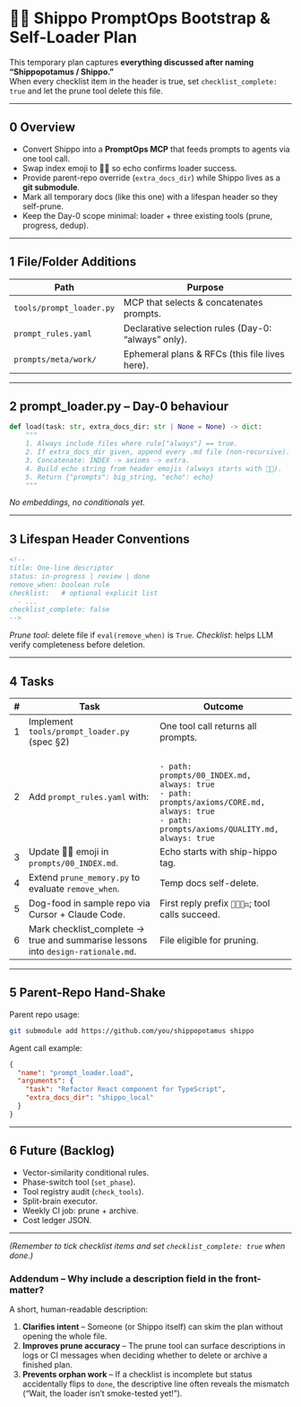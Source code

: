 <!--
title: Shippo Loader MCP
description: One-call tool that bundles prompts, echoes 🚢🦛, and accepts parent-repo docs.
status: in-progress                     # in-progress | review | done
checklist:
  - prompt_loader.py exists and passes smoke tests
  - 00_INDEX header emoji updated to 🚢🦛
  - prompt_rules.yaml created with 'always' rules
  - prune tool extended for remove_when logic
  - sample repo dog-food run shows first reply prefix 🚢🦛🧭⚖️
  - lessons summarised into design-rationale.md
checklist_complete: false
remove_when: checklist_complete==true
-->

# 🚢🦛 Shippo PromptOps Bootstrap & Self-Loader Plan

This temporary plan captures **everything discussed after naming “Shippopotamus / Shippo.”**  
When every checklist item in the header is true, set `checklist_complete: true` and let the prune tool delete this file.

---

## 0 Overview

* Convert Shippo into a **PromptOps MCP** that feeds prompts to agents via one tool call.  
* Swap index emoji to 🚢🦛 so echo confirms loader success.  
* Provide parent-repo override (`extra_docs_dir`) while Shippo lives as a **git submodule**.  
* Mark all temporary docs (like this one) with a lifespan header so they self-prune.  
* Keep the Day-0 scope minimal: loader + three existing tools (prune, progress, dedup).

---

## 1 File/Folder Additions

| Path | Purpose |
|------|---------|
| `tools/prompt_loader.py` | MCP that selects & concatenates prompts. |
| `prompt_rules.yaml` | Declarative selection rules (Day-0: “always” only). |
| `prompts/meta/work/` | Ephemeral plans & RFCs (this file lives here). |

---

## 2 prompt_loader.py – Day-0 behaviour

```python
def load(task: str, extra_docs_dir: str | None = None) -> dict:
    """
    1. Always include files where rule["always"] == true.
    2. If extra_docs_dir given, append every .md file (non-recursive).
    3. Concatenate: INDEX -> axioms -> extra.
    4. Build echo string from header emojis (always starts with 🚢🦛).
    5. Return {"prompts": big_string, "echo": echo}
    """
````

*No embeddings, no conditionals yet.*

---

## 3 Lifespan Header Conventions

```md
<!--
title: One-line descriptor
status: in-progress | review | done
remove_when: boolean rule
checklist:   # optional explicit list
  - ...
checklist_complete: false
-->
```

*Prune tool*: delete file if `eval(remove_when)` is `True`.
*Checklist*: helps LLM verify completeness before deletion.

---

## 4 Tasks

| # | Task                                                                              | Outcome                                                                                                                                                |
| - | --------------------------------------------------------------------------------- | ------------------------------------------------------------------------------------------------------------------------------------------------------ |
| 1 | Implement `tools/prompt_loader.py` (spec §2)                                      | One tool call returns all prompts.                                                                                                                     |
| 2 | Add `prompt_rules.yaml` with:                                                     | <br>`- path: prompts/00_INDEX.md, always: true`<br>`- path: prompts/axioms/CORE.md, always: true`<br>`- path: prompts/axioms/QUALITY.md, always: true` |
| 3 | Update **🚢🦛** emoji in `prompts/00_INDEX.md`.                                   | Echo starts with ship-hippo tag.                                                                                                                       |
| 4 | Extend `prune_memory.py` to evaluate `remove_when`.                               | Temp docs self-delete.                                                                                                                                 |
| 5 | Dog-food in sample repo via Cursor + Claude Code.                                 | First reply prefix `🚢🦛🧭⚖️`; tool calls succeed.                                                                                                     |
| 6 | Mark checklist\_complete → true and summarise lessons into `design-rationale.md`. | File eligible for pruning.                                                                                                                             |

---

## 5 Parent-Repo Hand-Shake

Parent repo usage:

```bash
git submodule add https://github.com/you/shippopotamus shippo
```

Agent call example:

```json
{
  "name": "prompt_loader.load",
  "arguments": {
    "task": "Refactor React component for TypeScript",
    "extra_docs_dir": "shippo_local"
  }
}
```

---

## 6 Future (Backlog)

* Vector-similarity conditional rules.
* Phase-switch tool (`set_phase`).
* Tool registry audit (`check_tools`).
* Split-brain executor.
* Weekly CI job: prune + archive.
* Cost ledger JSON.

---

*(Remember to tick checklist items and set `checklist_complete: true` when done.)*


### Addendum – Why include a **description** field in the front-matter?

A short, human-readable description:

1. **Clarifies intent** – Someone (or Shippo itself) can skim the plan without opening the whole file.
2. **Improves prune accuracy** – The prune tool can surface descriptions in logs or CI messages when deciding whether to delete or archive a finished plan.
3. **Prevents orphan work** – If a checklist is incomplete but status accidentally flips to `done`, the descriptive line often reveals the mismatch (“Wait, the loader isn’t smoke-tested yet!”).
